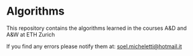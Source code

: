 # Algorithms
This repository contains the algorithms learned in the courses A&D and A&W at ETH Zurich

If you find any errors please notify them at: soel.micheletti@hotmail.it
